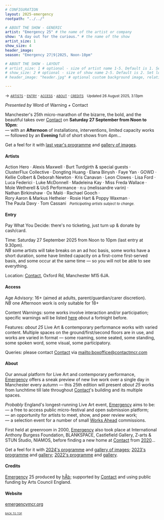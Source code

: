 ```yaml
---
# CONFIGURATION
layout: 2025-emergency
rootpath: "../../"

# ABOUT THE SHOW - GENERIC
artist: "Emergency 25" # the name of the artist or company
show: "A day out for the curious." # the name of the show
artist_size: 1
show_size: 4
header_image:  
season: "Emergency 27|9|2025, Noon-10pm"

# ABOUT THE SHOW - LAYOUT
# artist_size: 1 # optional - size of artist name 1-5. Default is 1. Set longer names to lower values
# show_size: 2 # optional - size of show name 2-5. Default is 2. Set longer names to lower values
# header_image: "header.jpg" # optional custom background image, relative to current page

---
```

<span style='font-variant: small-caps'>→ [artists](/current/2025-emergency/#artists) · [entry](/current/2025-emergency/#entry) · [access](/current/2025-emergency/#access) · [about](/current/2025-emergency/#about) · [credits](/current/2025-emergency/#credits)</span>&ensp; <small>Updated 26 August 2025, 3.13pm</small>         
         
*Presented by* Word of Warning *+* Contact        
        
Manchester's 25th micro-marathon of the bizarre, the bold, and the beautiful takes over <a href="https://contactmcr.com" target="_blank">Contact</a> on **Saturday 27 September from Noon to 10pm**:<br>— with an **Afternoon** of installations, interventions, limited capacity works<br>— followed by an **Evening** full of short shows from 4pm…         
         
Get a feel for it with [last year's programme](/archive/2024-emergency/#artists) and [gallery of images](/galleries/2024-emergency).         
         
#### Artists         
Action&nbsp;Hero&nbsp;· Alexis&nbsp;Maxwell&nbsp;· Burt&nbsp;Turdgirth&nbsp;&&nbsp;special&nbsp;guests&nbsp;· ClusterFlux&nbsp;Collective&nbsp;· Dongting&nbsp;Huang&nbsp;· Elana&nbsp;Binysh&nbsp;· Faye&nbsp;Yan&nbsp;· GOWD&nbsp;· Kellie&nbsp;Colbert&nbsp;&&nbsp;Deborah&nbsp;Newton&nbsp;· Kris&nbsp;Canavan&nbsp;· Leon&nbsp;Clowes&nbsp;· Lisa&nbsp;Ford&nbsp;· Luca&nbsp;Federici&nbsp;· Luke&nbsp;McDonnell&nbsp;· Madeleina&nbsp;Kay&nbsp;· Miss&nbsp;Freda&nbsp;Wallace&nbsp;· Mole&nbsp;Wetherell&nbsp;&&nbsp;UoS&nbsp;Performance&nbsp;· n:u&nbsp;(melissandre&nbsp;varin)&nbsp;· Nathan&nbsp;Birkinshaw&nbsp;· Ox&nbsp;Maló&nbsp;· Rachael&nbsp;Gooch&nbsp;· Rory&nbsp;Aaron&nbsp;&&nbsp;Markus&nbsp;Hetheier&nbsp;· Rosie&nbsp;Hart&nbsp;&&nbsp;Poppy&nbsp;Waxman&nbsp;· The&nbsp;Paula&nbsp;Davy&nbsp;· Tom&nbsp;Cassani&ensp; <small>*Participating&nbsp;artists&nbsp;subject&nbsp;to&nbsp;change.*</small>         
          
#### Entry         
Pay What You Decide: there's no ticketing, just turn up & donate by cash/card.         
          
Time: Saturday 27 September 2025 from Noon to 10pm (last entry at 9.30pm).<br>*NB* some artists will take breaks on an ad hoc basis, some works have a short duration, some have limited capacity on a first-come first-served basis, and some occur at the same time — so you will not be able to see everything.         
          
Location: <a href="https://contactmcr.com/visit/getting-here" target="_blank">Contact</a>, Oxford Rd, Manchester M15 6JA.         
        
#### Access         
Age Advisory: 16+ (aimed at adults, parent/guardian/carer discretion).<br>*NB* one Afternoon work is only suitable for 18+         
          
Content Warnings: some works involve interaction and/or participation; specific warnings will be listed [here](/warnings) *about* a fortnight before.         
          
Features: *about 25* Live Art & contemporary performance works with varied content. Multiple spaces on the ground/first/second floors are in use, and works are varied in format — some roaming, some seated, some standing, some spoken word, some visual, some participatory.          
          
Queries: please contact <a href="https://contactmcr.com/visit/access" target="_blank">Contact</a> via <mailto:boxoffice@contactmcr.com>        
         
#### About         
Our annual platform for Live Art and contemporary performance, [Emergency](/hab/emergency) offers a sneak preview of new live work over a single day in Manchester every autumn — this 25th edition will present *about 25* works from lunchtime till late throughout <a href="https://contactmcr.com" target="_blank">Contact</a>'s building and its multiple spaces.       
         
*Probably* England's longest-running Live Art event, [Emergency](/hab/emergency) aims to be:<br>— a free to access public micro-festival and open submission platform;<br>— an opportunity for artists to meet, show, and peer review work;<br>— a selection event for a number of small [Works Ahead](/hab/worksahead) commissions.        
         
First held at greenroom in 2000, [Emergency](/hab/emergency) also took place at International Anthony Burgess Foundation, BLANKSPACE, Castlefield Gallery, Z-arts & STUN Studio, NIAMOS, before finding a new home at <a href="https://contactmcr.com" target="_blank">Contact</a> from [2020](/archive/2020-emergency)…         
         
Get a feel for it with [2024's programme](/archive/2024-emergency/#artists) and [gallery of images](/galleries/2024-emergency); [2023's programme](/archive/2023-emergency/#artists) and [gallery](/galleries/2023-emergency); [2022's programme](/archive/2022-emergency/#artists) and [gallery](/galleries/2022-emergency).         
         
#### Credits         
[Emergency](/hab/emergency) 25 produced by [hÅb](/hab); supported by <a href="https://contactmcr.com" target="_blank">Contact</a> and using public funding by Arts Council England.     
        
#### Website         
<a href="http://emergencymcr.org" target="_blank">emergencymcr.org</a>          
         
<small><span style='font-variant: small-caps'>[back to top](/current/2025-emergency)</span></small>

